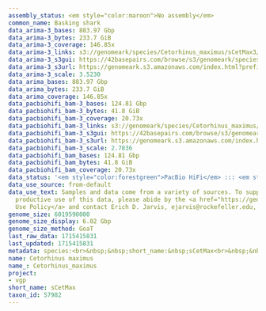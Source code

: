 ```yaml
---
assembly_status: <em style="color:maroon">No assembly</em>
common_name: Basking shark
data_arima-3_bases: 883.97 Gbp
data_arima-3_bytes: 233.7 GiB
data_arima-3_coverage: 146.85x
data_arima-3_links: s3://genomeark/species/Cetorhinus_maximus/sCetMax3/genomic_data/arima/<br>
data_arima-3_s3gui: https://42basepairs.com/browse/s3/genomeark/species/Cetorhinus_maximus/sCetMax3/genomic_data/arima/
data_arima-3_s3url: https://genomeark.s3.amazonaws.com/index.html?prefix=species/Cetorhinus_maximus/sCetMax3/genomic_data/arima/
data_arima-3_scale: 3.5230
data_arima_bases: 883.97 Gbp
data_arima_bytes: 233.7 GiB
data_arima_coverage: 146.85x
data_pacbiohifi_bam-3_bases: 124.81 Gbp
data_pacbiohifi_bam-3_bytes: 41.8 GiB
data_pacbiohifi_bam-3_coverage: 20.73x
data_pacbiohifi_bam-3_links: s3://genomeark/species/Cetorhinus_maximus/sCetMax3/genomic_data/pacbio_hifi/<br>
data_pacbiohifi_bam-3_s3gui: https://42basepairs.com/browse/s3/genomeark/species/Cetorhinus_maximus/sCetMax3/genomic_data/pacbio_hifi/
data_pacbiohifi_bam-3_s3url: https://genomeark.s3.amazonaws.com/index.html?prefix=species/Cetorhinus_maximus/sCetMax3/genomic_data/pacbio_hifi/
data_pacbiohifi_bam-3_scale: 2.7836
data_pacbiohifi_bam_bases: 124.81 Gbp
data_pacbiohifi_bam_bytes: 41.8 GiB
data_pacbiohifi_bam_coverage: 20.73x
data_status: '<em style="color:forestgreen">PacBio HiFi</em> ::: <em style="color:forestgreen">Arima</em>'
data_use_source: from-default
data_use_text: Samples and data come from a variety of sources. To support fair and
  productive use of this data, please abide by the <a href="https://genome10k.soe.ucsc.edu/data-use-policies/">Data
  Use Policy</a> and contact Erich D. Jarvis, ejarvis@rockefeller.edu, with any questions.
genome_size: 6019590000
genome_size_display: 6.02 Gbp
genome_size_method: GoaT
last_raw_data: 1715415831
last_updated: 1715415831
metadata: species:<br>&nbsp;&nbsp;short_name:&nbsp;sCetMax<br>&nbsp;&nbsp;name:&nbsp;Cetorhinus&nbsp;maximus<br>&nbsp;&nbsp;taxon_id:&nbsp;57982<br>&nbsp;&nbsp;common_name:&nbsp;Basking&nbsp;shark<br>&nbsp;&nbsp;order:<br>&nbsp;&nbsp;&nbsp;&nbsp;name:&nbsp;Lamniformes<br>&nbsp;&nbsp;family:<br>&nbsp;&nbsp;&nbsp;&nbsp;name:&nbsp;Cetorhinidae<br>&nbsp;&nbsp;individuals:<br>&nbsp;&nbsp;&nbsp;&nbsp;-&nbsp;short_name:&nbsp;sCetMax3<br>&nbsp;&nbsp;&nbsp;&nbsp;&nbsp;&nbsp;biosample_id:&nbsp;SAMEA113902670<br>&nbsp;&nbsp;&nbsp;&nbsp;&nbsp;&nbsp;sex:&nbsp;female<br>&nbsp;&nbsp;genome_size:&nbsp;6019590000<br>&nbsp;&nbsp;genome_size_method:&nbsp;GoaT<br>&nbsp;&nbsp;project:&nbsp;[&nbsp;vgp&nbsp;]<br>
name: Cetorhinus maximus
name_: Cetorhinus_maximus
project:
- vgp
short_name: sCetMax
taxon_id: 57982
---
```

